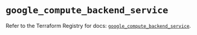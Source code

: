 # `google_compute_backend_service`

Refer to the Terraform Registry for docs: [`google_compute_backend_service`](https://registry.terraform.io/providers/hashicorp/google/6.14.0/docs/resources/compute_backend_service).
